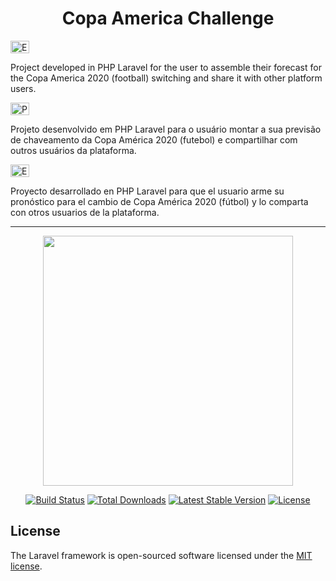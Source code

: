 <h1 align="center">Copa America Challenge</h1>
<img src="https://ak.picdn.net/shutterstock/videos/1022906356/thumb/1.jpg?ip=x480" height="20" width="30" style="max-width:100%;" title="English">
<p text-alingn="justify">Project developed in PHP Laravel for the user to assemble their forecast for the Copa America 2020 (football) switching and share it with other platform users.</p>
<img src="https://upload.wikimedia.org/wikipedia/commons/2/2d/Portugal_flag_300.png" height="20" width="30" style="max-width:100%;" title="Português">
<p text-alingn="justify">Projeto desenvolvido em PHP Laravel para o usuário montar a sua previsão de chaveamento da Copa América 2020 (futebol) e compartilhar com outros usuários da plataforma.</p>
<img src="https://www.flags-and-anthems.com/media/flags/flagge-spanien.gif" height="20" width="30" style="max-width:100%;" title="Español">
<p text-alingn="justify">Proyecto desarrollado en PHP Laravel para que el usuario arme su pronóstico para el cambio de Copa América 2020 (fútbol) y lo comparta con otros usuarios de la plataforma.</p>
<hr>


<p align="center"><a href="https://laravel.com" target="_blank"><img src="https://raw.githubusercontent.com/laravel/art/master/logo-lockup/5%20SVG/2%20CMYK/1%20Full%20Color/laravel-logolockup-cmyk-red.svg" width="400"></a></p>

<p align="center">
<a href="https://travis-ci.org/laravel/framework"><img src="https://travis-ci.org/laravel/framework.svg" alt="Build Status"></a>
<a href="https://packagist.org/packages/laravel/framework"><img src="https://img.shields.io/packagist/dt/laravel/framework" alt="Total Downloads"></a>
<a href="https://packagist.org/packages/laravel/framework"><img src="https://img.shields.io/packagist/v/laravel/framework" alt="Latest Stable Version"></a>
<a href="https://packagist.org/packages/laravel/framework"><img src="https://img.shields.io/packagist/l/laravel/framework" alt="License"></a>
</p>


## License

The Laravel framework is open-sourced software licensed under the [MIT license](https://opensource.org/licenses/MIT).
